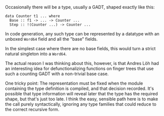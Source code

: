 
Occasionally there will be a type, usually a GADT, shaped exactly like this:


```
data Counter t1 ... where
  Base :: f1 -> ... -> Counter ...
  Step :: !(Counter ...) -> Counter ...
```


In code generation, any such type can be represented by a datatype with an unboxed `Word64` field and all the "base" fields.



In the simplest case where there are no base fields, this would turn a strict natural singleton into a `Word64`.



The actual reason I was thinking about this, however, is that Andres Löh had an interesting idea for defunctionalizing functions on finger trees that use such a counting GADT with a non-trivial base case.



One tricky point: The representation must be fixed when the module containing the type definition is compiled, and that decision recorded. It's possible that type information will reveal later that the type has the required shape, but that's just too late. I think the easy, sensible path here is to make the call purely syntactically, ignoring any type families that could reduce to the correct recursive form.


